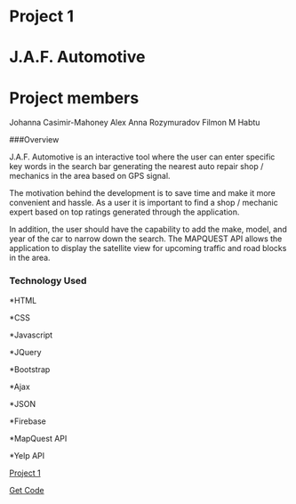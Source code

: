 # Project 1

# J.A.F. Automotive

# Project members
Johanna Casimir-Mahoney
Alex Anna Rozymuradov
Filmon M Habtu

###Overview

J.A.F. Automotive is an interactive tool where the user can enter specific key words in the search bar generating the nearest auto repair shop / mechanics in the area based on GPS signal.

The motivation behind the development is to save time and make it more convenient and hassle. As a user it is important to find a shop / mechanic expert based on top ratings generated through the application.

In addition, the user should have the capability to add the make, model, and year of the car to narrow down the search. The MAPQUEST API allows the application to display the satellite view for upcoming traffic and road blocks in the area.

### Technology Used

*HTML

*CSS

*Javascript

*JQuery

*Bootstrap

*Ajax

*JSON

*Firebase

*MapQuest API

*Yelp API


<a href="https://johannacasimirmahoney.github.io/Prohect-1/">Project 1</a>

<a href="https://github.com/JohannaCasimirMahoney/Prohect-1">Get Code</a>